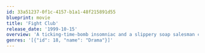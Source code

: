 ```yaml
---
id: 33a51237-0f1c-4157-b1a1-48f215891d55
blueprint: movie
title: 'Fight Club'
release_date: '1999-10-15'
overview: 'A ticking-time-bomb insomniac and a slippery soap salesman channel primal male aggression into a shocking new form of therapy. Their concept catches on, with underground "fight clubs" forming in every town, until an eccentric gets in the way and ignites an out-of-control spiral toward oblivion.'
genres: '[{"id": 18, "name": "Drama"}]'
---
```

